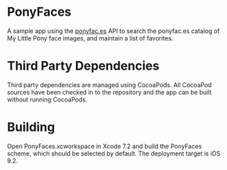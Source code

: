 # PonyFaces

A sample app using the [ponyfac.es](ponyfac.es) API to search the ponyfac.es catalog of My Little Pony face images, and maintain a list of favorites.

# Third Party Dependencies

Third party dependencies are managed using CocoaPods. All CocoaPod sources have been checked in to the repository and the app can be built without running CocoaPods.

# Building

Open PonyFaces.xcworkspace in Xcode 7.2 and build the PonyFaces scheme, which should be selected by default. The deployment target is iOS 9.2. 

